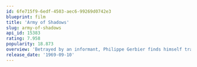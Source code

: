 ```yaml
---
id: 6fe715f9-6edf-4503-aec6-99269d0742e3
blueprint: film
title: 'Army of Shadows'
slug: army-of-shadows
api_id: 15383
rating: 7.958
popularity: 18.873
overview: 'Betrayed by an informant, Philippe Gerbier finds himself trapped in a torturous Nazi prison camp. Though Gerbier escapes to rejoin the Resistance in occupied Marseilles, France, and exacts his revenge on the informant, he must continue a quiet, seemingly endless battle against the Nazis in an atmosphere of tension, paranoia and distrust.'
release_date: '1969-09-10'
---
```

